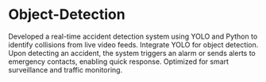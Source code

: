 # Object-Detection
Developed a real-time accident detection system using YOLO and Python to identify collisions from live video feeds. Integrate YOLO for object detection. Upon detecting an accident, the system triggers an alarm or sends alerts to emergency contacts, enabling quick response. Optimized for smart surveillance and traffic monitoring.
